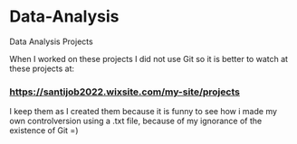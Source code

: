 # Data-Analysis
Data Analysis Projects

When I worked on these projects I did not use Git so it is better to watch at these projects at: 
### https://santijob2022.wixsite.com/my-site/projects

I keep them as I created them because it is funny to see how i made my own controlversion using a .txt file, because of my ignorance of the existence of Git =)
